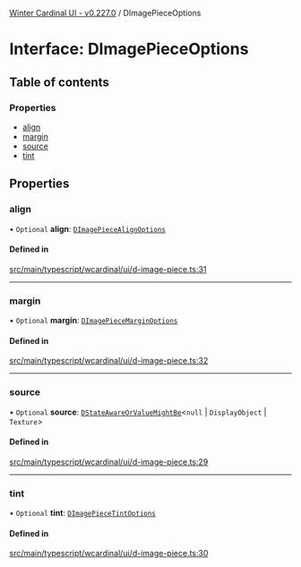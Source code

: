 [Winter Cardinal UI - v0.227.0](../index.md) / DImagePieceOptions

# Interface: DImagePieceOptions

## Table of contents

### Properties

- [align](DImagePieceOptions.md#align)
- [margin](DImagePieceOptions.md#margin)
- [source](DImagePieceOptions.md#source)
- [tint](DImagePieceOptions.md#tint)

## Properties

### align

• `Optional` **align**: [`DImagePieceAlignOptions`](DImagePieceAlignOptions.md)

#### Defined in

[src/main/typescript/wcardinal/ui/d-image-piece.ts:31](https://github.com/winter-cardinal/winter-cardinal-ui/blob/v0.227.0/src/main/typescript/wcardinal/ui/d-image-piece.ts#L31)

___

### margin

• `Optional` **margin**: [`DImagePieceMarginOptions`](DImagePieceMarginOptions.md)

#### Defined in

[src/main/typescript/wcardinal/ui/d-image-piece.ts:32](https://github.com/winter-cardinal/winter-cardinal-ui/blob/v0.227.0/src/main/typescript/wcardinal/ui/d-image-piece.ts#L32)

___

### source

• `Optional` **source**: [`DStateAwareOrValueMightBe`](../index.md#dstateawareorvaluemightbe)<``null`` \| `DisplayObject` \| `Texture`\>

#### Defined in

[src/main/typescript/wcardinal/ui/d-image-piece.ts:29](https://github.com/winter-cardinal/winter-cardinal-ui/blob/v0.227.0/src/main/typescript/wcardinal/ui/d-image-piece.ts#L29)

___

### tint

• `Optional` **tint**: [`DImagePieceTintOptions`](DImagePieceTintOptions.md)

#### Defined in

[src/main/typescript/wcardinal/ui/d-image-piece.ts:30](https://github.com/winter-cardinal/winter-cardinal-ui/blob/v0.227.0/src/main/typescript/wcardinal/ui/d-image-piece.ts#L30)
